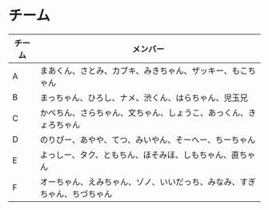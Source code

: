 # チーム

| チーム     | メンバー |
| ----------- | ------------- |
| A | まあくん、さとみ、カブキ、みきちゃん、ザッキー、もこちゃん |
| B | まっちゃん、ひろし、ナメ、渋くん、はらちゃん、児玉兄 |
| C | かべちん、さらちゃん、文ちゃん、しょうこ、あっくん、きょろちゃん |
| D | のりぴー、あやや、てつ、みいやん、そーへー、ちーちゃん |
| E | よっしー、タク、ともちん、ほそみほ、しもちゃん、直ちゃん |
| F | オーちゃん、えみちゃん、ゾノ、いいだっち、みなみ、すぎちゃん、ちづちゃん |